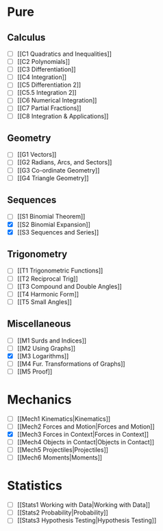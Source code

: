 # Pure
## Calculus
- [ ] [[C1 Quadratics and Inequalities]]
- [ ] [[C2 Polynomials]]
- [ ] [[C3 Differentiation]]
- [ ] [[C4 Integration]]
- [ ] [[C5 Differentiation 2]]
- [ ] [[C5.5 Integration 2]]
- [ ] [[C6 Numerical Integration]]
- [ ] [[C7 Partial Fractions]]
- [ ] [[C8 Integration & Applications]]
## Geometry
- [ ] [[G1 Vectors]]
- [ ] [[G2 Radians, Arcs, and Sectors]]
- [ ] [[G3 Co-ordinate Geometry]]
- [ ] [[G4 Triangle Geometry]]
## Sequences
- [ ] [[S1 Binomial Theorem]]
- [x] [[S2 Binomial Expansion]]
- [x] [[S3 Sequences and Series]]
## Trigonometry
- [ ] [[T1 Trigonometric Functions]]
- [ ] [[T2 Reciprocal Trig]]
- [ ] [[T3 Compound and Double Angles]]
- [ ] [[T4 Harmonic Form]]
- [ ] [[T5 Small Angles]]
## Miscellaneous
- [ ] [[M1 Surds and Indices]]
- [ ] [[M2 Using Graphs]]
- [x] [[M3 Logarithms]]
- [ ] [[M4 Fur. Transformations of Graphs]]
- [ ] [[M5 Proof]]
# Mechanics
- [ ] [[Mech1 Kinematics|Kinematics]]
- [ ] [[Mech2 Forces and Motion|Forces and Motion]]
- [x] [[Mech3 Forces in Context|Forces in Context]]
- [ ] [[Mech4 Objects in Contact|Objects in Contact]]
- [ ] [[Mech5 Projectiles|Projectiles]]
- [ ] [[Mech6 Moments|Moments]]
# Statistics
- [ ] [[Stats1 Working with Data|Working with Data]]
- [ ] [[Stats2 Probability|Probability]]
- [ ] [[Stats3 Hypothesis Testing|Hypothesis Testing]]